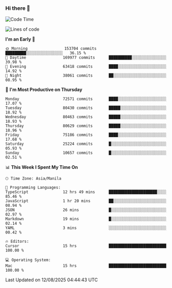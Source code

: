 ### Hi there 👋

<!--START_SECTION:waka-->
![Code Time](http://img.shields.io/badge/Code%20Time-6%2C177%20hrs%2022%20mins-blue)

![Lines of code](https://img.shields.io/badge/From%20Hello%20World%20I%27ve%20Written-144.8%20million%20lines%20of%20code-blue)

**I'm an Early 🐤** 

```text
🌞 Morning                153704 commits      █████████░░░░░░░░░░░░░░░░   36.15 % 
🌆 Daytime                169977 commits      ██████████░░░░░░░░░░░░░░░   39.98 % 
🌃 Evening                63418 commits       ████░░░░░░░░░░░░░░░░░░░░░   14.92 % 
🌙 Night                  38061 commits       ██░░░░░░░░░░░░░░░░░░░░░░░   08.95 % 
```
📅 **I'm Most Productive on Thursday** 

```text
Monday                   72571 commits       ████░░░░░░░░░░░░░░░░░░░░░   17.07 % 
Tuesday                  80430 commits       █████░░░░░░░░░░░░░░░░░░░░   18.92 % 
Wednesday                80463 commits       █████░░░░░░░░░░░░░░░░░░░░   18.93 % 
Thursday                 80629 commits       █████░░░░░░░░░░░░░░░░░░░░   18.96 % 
Friday                   75186 commits       ████░░░░░░░░░░░░░░░░░░░░░   17.68 % 
Saturday                 25224 commits       █░░░░░░░░░░░░░░░░░░░░░░░░   05.93 % 
Sunday                   10657 commits       █░░░░░░░░░░░░░░░░░░░░░░░░   02.51 % 
```


📊 **This Week I Spent My Time On** 

```text
🕑︎ Time Zone: Asia/Manila

💬 Programming Languages: 
TypeScript               12 hrs 49 mins      █████████████████████░░░░   85.46 % 
JavaScript               1 hr 20 mins        ██░░░░░░░░░░░░░░░░░░░░░░░   08.94 % 
JSON                     26 mins             █░░░░░░░░░░░░░░░░░░░░░░░░   02.97 % 
Markdown                 19 mins             █░░░░░░░░░░░░░░░░░░░░░░░░   02.14 % 
YAML                     3 mins              ░░░░░░░░░░░░░░░░░░░░░░░░░   00.42 % 

🔥 Editors: 
Cursor                   15 hrs              █████████████████████████   100.00 % 

💻 Operating System: 
Mac                      15 hrs              █████████████████████████   100.00 % 
```


 Last Updated on 12/08/2025 04:44:43 UTC
<!--END_SECTION:waka-->


<!--
**rad182/rad182** is a ✨ _special_ ✨ repository because its `README.md` (this file) appears on your GitHub profile.

Here are some ideas to get you started:

- 🔭 I’m currently working on ...
- 🌱 I’m currently learning ...
- 👯 I’m looking to collaborate on ...
- 🤔 I’m looking for help with ...
- 💬 Ask me about ...
- 📫 How to reach me: ...
- 😄 Pronouns: ...
- ⚡ Fun fact: ...
-->
